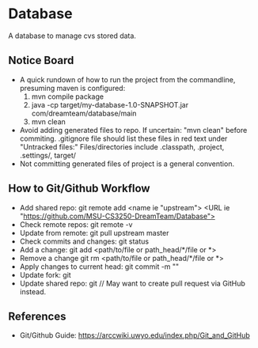 # Database

A database to manage cvs stored data.

## Notice Board
* A quick rundown of how to run the project from the commandline, presuming maven is configured:
	1. mvn compile package
	2. java -cp target/my-database-1.0-SNAPSHOT.jar com/dreamteam/database/main
	3. mvn clean
* Avoid adding generated files to repo. If uncertain: "mvn clean" before commiting.
					.gitignore file should list these files in red text under "Untracked files:"
					Files/directories include .classpath, .project, .settings/, target/
* Not committing generated files of project is a general convention.

## How to Git/Github Workflow
* Add shared repo: git remote add <name ie "upstream"> <URL ie "https://github.com/MSU-CS3250-DreamTeam/Database">
* Check remote repos: git remote -v
* Update from remote: git pull upstream master
* Check commits and changes: git status
* Add a change: git add <path/to/file or path_head/*/file or *>
* Remove a change git rm <path/to/file or path_head/*/file or *>
* Apply changes to current head: git commit -m "<detailed but concise message>"
* Update fork: git <fork name ie origin>
* Update shared repo: git <repo name ie upstream> // May want to create pull request via GitHub instead.

## References					
* Git/Github Guide:
	https://arccwiki.uwyo.edu/index.php/Git_and_GitHub